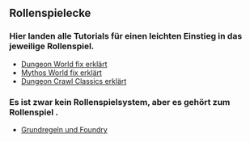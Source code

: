 ## Rollenspielecke
### Hier landen alle Tutorials für einen leichten Einstieg in das jeweilige Rollenspiel. 

- [Dungeon World fix erklärt](DungeonWorld/story.html)
- [Mythos World fix erklärt](MythosWorld/story.html)
- [Dungeon Crawl Classics erklärt](DungeonCrawlClassics/story.html)
### Es ist zwar kein Rollenspielsystem, aber es gehört zum Rollenspiel . 

- [Grundregeln und Foundry](How2play/story.html)
